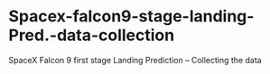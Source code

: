 # Spacex-falcon9-stage-landing-Pred.-data-collection
SpaceX Falcon 9 first stage Landing Prediction – Collecting the data

